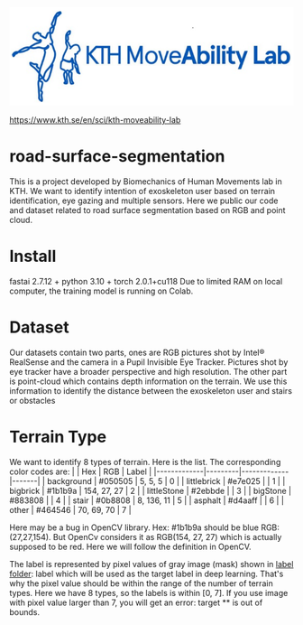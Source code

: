 ![image](https://github.com/April-den/road-surface-segmentation/blob/main/logo.png)

https://www.kth.se/en/sci/kth-moveability-lab
# road-surface-segmentation
This is a project developed by Biomechanics of Human Movements lab in KTH. We want to identify intention of exoskeleton user based on terrain identification, eye gazing and multiple sensors. Here we public our code and dataset related to road surface segmentation based on RGB and point cloud.
# Install
fastai 2.7.12 + python 3.10 + torch 2.0.1+cu118
Due to limited RAM on local computer, the training model is running on Colab.
# Dataset
Our datasets contain two parts, ones are RGB pictures shot by Intel® RealSense and the camera in a Pupil Invisible Eye Tracker. Pictures shot by eye tracker have a broader perspective and high resolution. The other part is point-cloud which contains depth information on the terrain. We use this information to identify the distance between the exoskeleton user and stairs or obstacles
# Terrain Type
We want to identify 8 types of terrain. Here is the list. The corresponding color codes are:
|             | Hex     | RGB         | Label |
|-------------|---------|-------------|-------|
| background  | #050505 | 5, 5, 5     |   0   |
| littlebrick | #e7e025 |             |   1   |
| bigbrick    | #1b1b9a | 154, 27, 27 |   2   |
| littleStone | #2ebbde |             |   3   |
| bigStone    | #883808 |             |   4   |
| stair       | #0b8808 | 8, 136, 11  |   5   |
| asphalt     | #d4aaff |             |   6   |
| other       | #464546 | 70, 69, 70  |   7   |

Here may be a bug in OpenCV library. Hex: #1b1b9a should be blue RGB:(27,27,154). But OpenCv considers it as RGB(154, 27, 27) which is actually supposed to be red. Here we will follow the definition in OpenCV.

The label is represented by pixel values of gray image (mask) shown in [label folder](https://github.com/April-den/road-surface-segmentation/tree/main/label): label which will be used as the target label in deep learning. That's why the pixel value should be within the range of the number of terrain types. Here we have 8 types, so the labels is within [0, 7]. If you use image with pixel value larger than 7, you will get an error: target ** is out of bounds.

